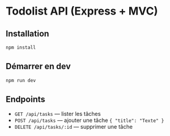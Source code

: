 # Todolist API (Express + MVC)

## Installation
```bash
npm install
```

## Démarrer en dev
```bash
npm run dev
```

## Endpoints
- `GET /api/tasks` — lister les tâches
- `POST /api/tasks` — ajouter une tâche `{ "title": "Texte" }`
- `DELETE /api/tasks/:id` — supprimer une tâche
